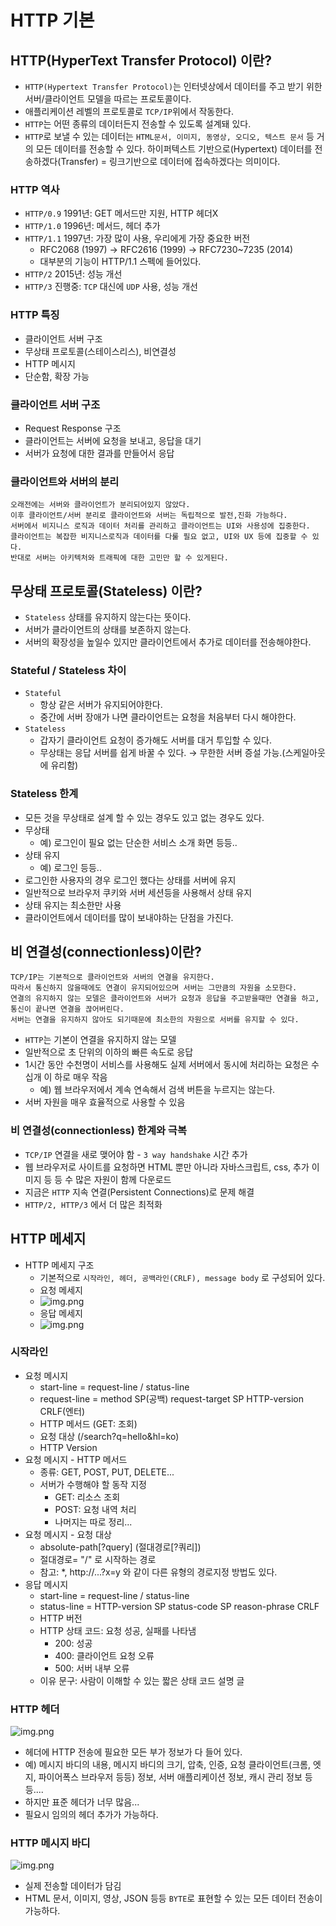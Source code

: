 # HTTP 기본

## HTTP(HyperText Transfer Protocol) 이란?
* ```HTTP(Hypertext Transfer Protocol)```는 인터넷상에서 데이터를 주고 받기 위한 서버/클라이언트 모델을 따르는 프로토콜이다.
* 애플리케이션 레벨의 프로토콜로 ```TCP/IP```위에서 작동한다.
* ```HTTP```는 어떤 종류의 데이터든지 전송할 수 있도록 설계돼 있다.
* ```HTTP```로 보낼 수 있는 데이터는 ```HTML문서, 이미지, 동영상, 오디오, 텍스트 문서``` 등 거의 모든 데이터를 전송할 수 있다.
  하이퍼텍스트 기반으로(Hypertext) 데이터를 전송하겠다(Transfer) = 링크기반으로 데이터에 접속하겠다는 의미이다.

### HTTP 역사
* ```HTTP/0.9``` 1991년: GET 메서드만 지원, HTTP 헤더X
* ```HTTP/1.0``` 1996년: 메서드, 헤더 추가
* ```HTTP/1.1``` 1997년: 가장 많이 사용, 우리에게 가장 중요한 버전
  * RFC2068 (1997) -> RFC2616 (1999) -> RFC7230~7235 (2014)
  * 대부분의 기능이 HTTP/1.1 스펙에 들어있다.
* ```HTTP/2``` 2015년: 성능 개선
* ```HTTP/3``` 진행중: ```TCP``` 대신에 ```UDP``` 사용, 성능 개선

### HTTP 특징
* 클라이언트 서버 구조
* 무상태 프로토콜(스테이스리스), 비연결성
* HTTP 메시지
* 단순함, 확장 가능

### 클라이언트 서버 구조
* Request Response 구조
* 클라이언트는 서버에 요청을 보내고, 응답을 대기
* 서버가 요청에 대한 결과를 만들어서 응답

### 클라이언트와 서버의 분리
```
오래전에는 서버와 클라이언트가 분리되어있지 않았다.
이후 클라이언트/서버 분리로 클라이언트와 서버는 독립적으로 발전,진화 가능하다. 
서버에서 비지니스 로직과 데이터 처리를 관리하고 클라이언트는 UI와 사용성에 집중한다.
클라이언트는 복잡한 비지니스로직과 데이터를 다룰 필요 없고, UI와 UX 등에 집중할 수 있다. 
반대로 서버는 아키텍처와 트래픽에 대한 고민만 할 수 있게된다.
```

## 무상태 프로토콜(Stateless) 이란?
* ```Stateless``` 상태를 유지하지 않는다는 뜻이다.
* 서버가 클라이언트의 상태를 보존하지 않는다.
* 서버의 확장성을 높일수 있지만 클라이언트에서 추가로 데이터를 전송해야한다.

### Stateful / Stateless 차이
* ```Stateful```
  * 항상 같은 서버가 유지되어야한다.
  * 중간에 서버 장애가 나면 클라이언트는 요청을 처음부터 다시 해야한다.
* ```Stateless```
  * 갑자기 클라이언트 요청이 증가해도 서버를 대거 투입할 수 있다.
  * 무상태는 응답 서버를 쉽게 바꿀 수 있다. → 무한한 서버 증설 가능.(스케일아웃에 유리함)

### Stateless 한계
* 모든 것을 무상태로 설계 할 수 있는 경우도 있고 없는 경우도 있다.
* 무상태
  * 예) 로그인이 필요 없는 단순한 서비스 소개 화면 등등..
* 상태 유지
  * 예) 로그인 등등..
* 로그인한 사용자의 경우 로그인 했다는 상태를 서버에 유지
* 일반적으로 브라우저 쿠키와 서버 세션등을 사용해서 상태 유지
* 상태 유지는 최소한만 사용
* 클라이언트에서 데이터를 많이 보내야하는 단점을 가진다.

## 비 연결성(connectionless)이란?
```
TCP/IP는 기본적으로 클라이언트와 서버의 연결을 유지한다. 
따라서 통신하지 않을때에도 연결이 유지되어있으며 서버는 그만큼의 자원을 소모한다.
연결의 유지하지 않는 모델은 클라이언트와 서버가 요청과 응답을 주고받을때만 연결을 하고, 통신이 끝나면 연결을 끊어버린다. 
서버는 연결을 유지하지 않아도 되기때문에 최소한의 자원으로 서버를 유지할 수 있다.
```
* ```HTTP```는 기본이 연결을 유지하지 않는 모델
* 일반적으로 초 단위의 이하의 빠른 속도로 응답
* 1시간 동안 수천명이 서비스를 사용해도 실제 서버에서 동시에 처리하는 요청은 수십개 이 하로 매우 작음
  * 예) 웹 브라우저에서 계속 연속해서 검색 버튼을 누르지는 않는다.
* 서버 자원을 매우 효율적으로 사용할 수 있음

### 비 연결성(connectionless) 한계와 극복
* ```TCP/IP``` 연결을 새로 맺어야 함 - ```3 way handshake``` 시간 추가
* 웹 브라우저로 사이트를 요청하면 HTML 뿐만 아니라 자바스크립트, css, 추가 이미지 등
  등 수 많은 자원이 함께 다운로드
* 지금은 ```HTTP``` 지속 연결(Persistent Connections)로 문제 해결
* ```HTTP/2, HTTP/3``` 에서 더 많은 최적화

## HTTP 메세지
* HTTP 메세지 구조
  * 기본적으로 ```시작라인, 헤더, 공백라인(CRLF), message body``` 로 구성되어 있다.
  * 요청 메세지
  * ![img.png](../image/HTTP%20요청%20메세지.png)
  * 응답 메세지
  * ![img.png](../image/HTTP%20응답%20메세지.png)

### 시작라인
* 요청 메시지
  * start-line = request-line / status-line
  * request-line = method SP(공백) request-target SP HTTP-version CRLF(엔터)
  * HTTP 메서드 (GET: 조회)
  * 요청 대상 (/search?q=hello&hl=ko)
  * HTTP Version
* 요청 메시지 - HTTP 메서드
  * 종류: GET, POST, PUT, DELETE...
  * 서버가 수행해야 할 동작 지정
    * GET: 리소스 조회
    * POST: 요청 내역 처리
    * 나머지는 따로 정리...
* 요청 메시지 - 요청 대상
  * absolute-path[?query] (절대경로[?쿼리])
  * 절대경로= "/" 로 시작하는 경로
  * 참고: *, http://...?x=y 와 같이 다른 유형의 경로지정 방법도 있다.
* 응답 메시지
  * start-line = request-line / status-line
  * status-line = HTTP-version SP status-code SP reason-phrase CRLF
  * HTTP 버전
  * HTTP 상태 코드: 요청 성공, 실패를 나타냄
    * 200: 성공
    * 400: 클라이언트 요청 오류
    * 500: 서버 내부 오류
  * 이유 문구: 사람이 이해할 수 있는 짧은 상태 코드 설명 글

### HTTP 헤더
![img.png](../image/HTTP%20헤더-1.png)
* 헤더에 HTTP 전송에 필요한 모든 부가 정보가 다 들어 있다.
* 예) 메시지 바디의 내용, 메시지 바디의 크기, 압축, 인증, 요청 클라이언트(크롬, 엣지, 파이어폭스 브라우저 등등) 정보, 
  서버 애플리케이션 정보, 캐시 관리 정보 등등....
* 하지만 표준 헤더가 너무 많음...
* 필요시 임의의 헤더 추가가 가능하다.

### HTTP 메시지 바디
![img.png](../image/HTTP%20메시지%20바디.png)
* 실제 전송할 데이터가 담김
* HTML 문서, 이미지, 영상, JSON 등등 ```BYTE```로 표현할 수 있는 모든 데이터 전송이 가능하다.
